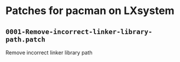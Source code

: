 # Patches for pacman on LXsystem

## `0001-Remove-incorrect-linker-library-path.patch`

Remove incorrect linker library path


